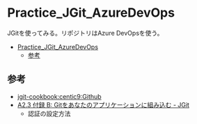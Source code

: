 # Practice_JGit_AzureDevOps
JGitを使ってみる。リポジトリはAzure DevOpsを使う。

- [Practice\_JGit\_AzureDevOps](#practice_jgit_azuredevops)
  - [参考](#参考)

## 参考

- [jgit-cookbook:centic9:Github](https://github.com/centic9/jgit-cookbook)
- [A2.3 付録 B: Gitをあなたのアプリケーションに組み込む - JGit](https://git-scm.com/book/ja/v2/%E4%BB%98%E9%8C%B2-B%3A-Git%E3%82%92%E3%81%82%E3%81%AA%E3%81%9F%E3%81%AE%E3%82%A2%E3%83%97%E3%83%AA%E3%82%B1%E3%83%BC%E3%82%B7%E3%83%A7%E3%83%B3%E3%81%AB%E7%B5%84%E3%81%BF%E8%BE%BC%E3%82%80-JGit)
    - 認証の設定方法